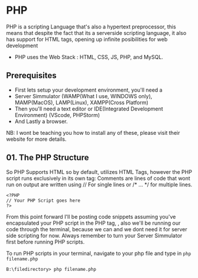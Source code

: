 # PHP
PHP is a scripting Language that's also a hypertext preprocessor, this means that despite the fact that its a serverside scripting language, it also has support for HTML tags, opening up infinite posibilities for web development
- PHP uses the Web Stack : HTML, CSS, JS, PHP, and MySQL.

## Prerequisites
- First lets setup your development environment, you'll need a
- Server Simmulator (WAMP(What I use, WINDOWS only), MAMP(MacOS), LAMP(Linux), XAMPP(Cross Platform)
- Then you'll need a text editor or IDE(Integrated Development Environment) (VScode, PHPStorm)
- And Lastly a browser.

NB: I wont be teaching you how to install any of these, please visit their website for more details.

## 01. The PHP Structure
So PHP Supports HTML so by default, utilizes HTML Tags, however the PHP script runs exclusively in its own tag:
Comments are lines of code that wont run on output are written using // For single lines or /* ... */ for multiple lines.
```
<?PHP
// Your PHP Script goes here
?>
```
From this point forward I'll be posting code snippets assuming you've encapsulated your PHP script in the PHP tag, <?PHP ... ?>, also we'll be running our code through the terminal, because we can and we dont need it for server side scripting for now. Always remember to turn your Server Simmulator first before running PHP scripts.

To run PHP scripts in your terminal, navigate to your php file and type in `php filename.php`
```
B:\filedirectory> php filename.php
```
